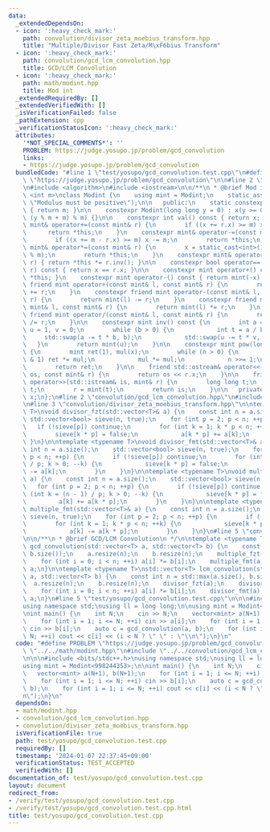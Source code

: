 ```yaml
---
data:
  _extendedDependsOn:
  - icon: ':heavy_check_mark:'
    path: convolution/divisor_zeta_moebius_transform.hpp
    title: "Multiple/Divisor Fast Zeta/M\xF6bius Transform"
  - icon: ':heavy_check_mark:'
    path: convolution/gcd_lcm_convolution.hpp
    title: GCD/LCM Convolution
  - icon: ':heavy_check_mark:'
    path: math/modint.hpp
    title: Mod int
  _extendedRequiredBy: []
  _extendedVerifiedWith: []
  _isVerificationFailed: false
  _pathExtension: cpp
  _verificationStatusIcon: ':heavy_check_mark:'
  attributes:
    '*NOT_SPECIAL_COMMENTS*': ''
    PROBLEM: https://judge.yosupo.jp/problem/gcd_convolution
    links:
    - https://judge.yosupo.jp/problem/gcd_convolution
  bundledCode: "#line 1 \"test/yosupo/gcd_convolution.test.cpp\"\n#define PROBLEM\
    \ \"https://judge.yosupo.jp/problem/gcd_convolution\"\n\n#line 2 \"math/modint.hpp\"\
    \n#include <algorithm>\n#include <iostream>\n\n/**\n * @brief Mod int\n */\ntemplate\
    \ <int m>\nclass Modint {\n    using mint = Modint;\n    static_assert(m > 0,\
    \ \"Modulus must be positive\");\n\n   public:\n    static constexpr int mod()\
    \ { return m; }\n\n    constexpr Modint(long long y = 0) : x(y >= 0 ? y % m :\
    \ (y % m + m) % m) {}\n\n    constexpr int val() const { return x; }\n\n    constexpr\
    \ mint& operator+=(const mint& r) {\n        if ((x += r.x) >= m) x -= m;\n  \
    \      return *this;\n    }\n    constexpr mint& operator-=(const mint& r) {\n\
    \        if ((x += m - r.x) >= m) x -= m;\n        return *this;\n    }\n    constexpr\
    \ mint& operator*=(const mint& r) {\n        x = static_cast<int>(1LL * x * r.x\
    \ % m);\n        return *this;\n    }\n    constexpr mint& operator/=(const mint&\
    \ r) { return *this *= r.inv(); }\n\n    constexpr bool operator==(const mint&\
    \ r) const { return x == r.x; }\n\n    constexpr mint operator+() const { return\
    \ *this; }\n    constexpr mint operator-() const { return mint(-x); }\n\n    constexpr\
    \ friend mint operator+(const mint& l, const mint& r) {\n        return mint(l)\
    \ += r;\n    }\n    constexpr friend mint operator-(const mint& l, const mint&\
    \ r) {\n        return mint(l) -= r;\n    }\n    constexpr friend mint operator*(const\
    \ mint& l, const mint& r) {\n        return mint(l) *= r;\n    }\n    constexpr\
    \ friend mint operator/(const mint& l, const mint& r) {\n        return mint(l)\
    \ /= r;\n    }\n\n    constexpr mint inv() const {\n        int a = x, b = m,\
    \ u = 1, v = 0;\n        while (b > 0) {\n            int t = a / b;\n       \
    \     std::swap(a -= t * b, b);\n            std::swap(u -= t * v, v);\n     \
    \   }\n        return mint(u);\n    }\n\n    constexpr mint pow(long long n) const\
    \ {\n        mint ret(1), mul(x);\n        while (n > 0) {\n            if (n\
    \ & 1) ret *= mul;\n            mul *= mul;\n            n >>= 1;\n        }\n\
    \        return ret;\n    }\n\n    friend std::ostream& operator<<(std::ostream&\
    \ os, const mint& r) {\n        return os << r.x;\n    }\n\n    friend std::istream&\
    \ operator>>(std::istream& is, mint& r) {\n        long long t;\n        is >>\
    \ t;\n        r = mint(t);\n        return is;\n    }\n\n   private:\n    int\
    \ x;\n};\n#line 2 \"convolution/gcd_lcm_convolution.hpp\"\n#include <vector>\n\
    \n#line 3 \"convolution/divisor_zeta_moebius_transform.hpp\"\n\ntemplate <typename\
    \ T>\nvoid divisor_fzt(std::vector<T>& a) {\n    const int n = a.size();\n   \
    \ std::vector<bool> sieve(n, true);\n    for (int p = 2; p < n; ++p) {\n     \
    \   if (!sieve[p]) continue;\n        for (int k = 1; k * p < n; ++k) {\n    \
    \        sieve[k * p] = false;\n            a[k * p] += a[k];\n        }\n   \
    \ }\n}\n\ntemplate <typename T>\nvoid divisor_fmt(std::vector<T>& a) {\n    const\
    \ int n = a.size();\n    std::vector<bool> sieve(n, true);\n    for (int p = 2;\
    \ p < n; ++p) {\n        if (!sieve[p]) continue;\n        for (int k = (n - 1)\
    \ / p; k > 0; --k) {\n            sieve[k * p] = false;\n            a[k * p]\
    \ -= a[k];\n        }\n    }\n}\n\ntemplate <typename T>\nvoid multiple_fzt(std::vector<T>&\
    \ a) {\n    const int n = a.size();\n    std::vector<bool> sieve(n, true);\n \
    \   for (int p = 2; p < n; ++p) {\n        if (!sieve[p]) continue;\n        for\
    \ (int k = (n - 1) / p; k > 0; --k) {\n            sieve[k * p] = false;\n   \
    \         a[k] += a[k * p];\n        }\n    }\n}\n\ntemplate <typename T>\nvoid\
    \ multiple_fmt(std::vector<T>& a) {\n    const int n = a.size();\n    std::vector<bool>\
    \ sieve(n, true);\n    for (int p = 2; p < n; ++p) {\n        if (!sieve[p]) continue;\n\
    \        for (int k = 1; k * p < n; ++k) {\n            sieve[k * p] = false;\n\
    \            a[k] -= a[k * p];\n        }\n    }\n}\n#line 5 \"convolution/gcd_lcm_convolution.hpp\"\
    \n\n/**\n * @brief GCD/LCM Convolution\n */\n\ntemplate <typename T>\nstd::vector<T>\
    \ gcd_convolution(std::vector<T> a, std::vector<T> b) {\n    const int n = std::max(a.size(),\
    \ b.size());\n    a.resize(n);\n    b.resize(n);\n    multiple_fzt(a);\n    multiple_fzt(b);\n\
    \    for (int i = 0; i < n; ++i) a[i] *= b[i];\n    multiple_fmt(a);\n    return\
    \ a;\n}\n\ntemplate <typename T>\nstd::vector<T> lcm_convolution(std::vector<T>\
    \ a, std::vector<T> b) {\n    const int n = std::max(a.size(), b.size());\n  \
    \  a.resize(n);\n    b.resize(n);\n    divisor_fzt(a);\n    divisor_fzt(b);\n\
    \    for (int i = 0; i < n; ++i) a[i] *= b[i];\n    divisor_fmt(a);\n    return\
    \ a;\n}\n#line 5 \"test/yosupo/gcd_convolution.test.cpp\"\n\n\n#include <bits/stdc++.h>\n\
    using namespace std;\nusing ll = long long;\n\nusing mint = Modint<998244353>;\n\
    \nint main() {\n    int N;\n    cin >> N;\n    vector<mint> a(N+1), b(N+1);\n\
    \    for (int i = 1; i <= N; ++i) cin >> a[i];\n    for (int i = 1; i <= N; ++i)\
    \ cin >> b[i];\n    auto c = gcd_convolution(a, b);\n    for (int i = 1; i <=\
    \ N; ++i) cout << c[i] << (i < N ? \" \" : \"\\n\");\n}\n"
  code: "#define PROBLEM \"https://judge.yosupo.jp/problem/gcd_convolution\"\n\n#include\
    \ \"../../math/modint.hpp\"\n#include \"../../convolution/gcd_lcm_convolution.hpp\"\
    \n\n\n#include <bits/stdc++.h>\nusing namespace std;\nusing ll = long long;\n\n\
    using mint = Modint<998244353>;\n\nint main() {\n    int N;\n    cin >> N;\n \
    \   vector<mint> a(N+1), b(N+1);\n    for (int i = 1; i <= N; ++i) cin >> a[i];\n\
    \    for (int i = 1; i <= N; ++i) cin >> b[i];\n    auto c = gcd_convolution(a,\
    \ b);\n    for (int i = 1; i <= N; ++i) cout << c[i] << (i < N ? \" \" : \"\\\
    n\");\n}\n"
  dependsOn:
  - math/modint.hpp
  - convolution/gcd_lcm_convolution.hpp
  - convolution/divisor_zeta_moebius_transform.hpp
  isVerificationFile: true
  path: test/yosupo/gcd_convolution.test.cpp
  requiredBy: []
  timestamp: '2024-01-07 22:37:45+09:00'
  verificationStatus: TEST_ACCEPTED
  verifiedWith: []
documentation_of: test/yosupo/gcd_convolution.test.cpp
layout: document
redirect_from:
- /verify/test/yosupo/gcd_convolution.test.cpp
- /verify/test/yosupo/gcd_convolution.test.cpp.html
title: test/yosupo/gcd_convolution.test.cpp
---
```

